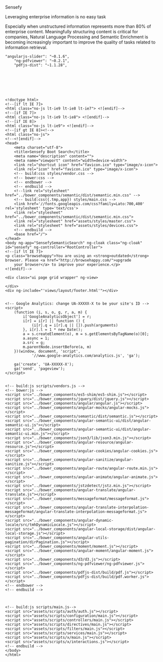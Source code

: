 Sensefy

Leveraging enterprise information is no easy task

Especially when unstructured information represents more than 80% of enterprise content.
Meaningfully structuring content is critical for companies, Natural Language Processing and Semantic Enrichment
is becoming increasingly important to improve the quality of tasks related to information retrieval.



    "angularjs-slider": "~0.1.6",
        "ng-pdfviewer": "~0.2.1",
        "pdfjs-dist": "~1.1.28",







    <!doctype html>
    <!--[if lt IE 7]>
    <html class="no-js lt-ie9 lt-ie8 lt-ie7"> <![endif]-->
    <!--[if IE 7]>
    <html class="no-js lt-ie9 lt-ie8"> <![endif]-->
    <!--[if IE 8]>
    <html class="no-js lt-ie9"> <![endif]-->
    <!--[if gt IE 8]><!-->
    <html class="no-js">
    <!--<![endif]-->
    <head>
        <meta charset="utf-8">
        <title>Sensefy Boot Search</title>
        <meta name="description" content="">
        <meta name="viewport" content="width=device-width">
        <link rel="shortcut icon" href="favicon.ico" type="image/x-icon">
        <link rel="icon" href="favicon.ico" type="image/x-icon">
        <!-- build:css styles/vendor.css -->
        <!-- bower:css -->
        <!-- endbower -->
        <!-- endbuild -->
        <!--link rel="stylesheet" href="../bower_components/semantic/dist/semantic.min.css" -->
        <!-- build:css({.tmp,app}) styles/main.css -->
        <link href='//fonts.googleapis.com/css?family=Lato:700,400' rel='stylesheet' type='text/css'>
        <link rel="stylesheet" href="../bower_components/semantic/dist/semantic.min.css">
        <link rel="stylesheet" href="assets/styles/master.css">
        <link rel="stylesheet" href="assets/styles/devices.css">
        <!-- endbuild -->
        <base href="/">
    </head>
    <body ng-app="SensefySemanticSearch" ng-cloak class="ng-cloak" id="sensefy" ng-controller="RootController">
    <!--[if lt IE 7]>
    <p class="browsehappy">You are using an <strong>outdated</strong> browser. Please <a href="http://browsehappy.com/">upgrade
        your browser</a> to improve your experience.</p>
    <![endif]-->

    <div class="ui page grid wrapper" ng-view>

    </div>
    <div ng-include="'views/layout/footer.html'"></div>


    <!-- Google Analytics: change UA-XXXXX-X to be your site's ID -->
    <script>
        (function (i, s, o, g, r, a, m) {
            i['GoogleAnalyticsObject'] = r;
            i[r] = i[r] || function () {
                (i[r].q = i[r].q || []).push(arguments)
            }, i[r].l = 1 * new Date();
            a = s.createElement(o), m = s.getElementsByTagName(o)[0];
            a.async = 1;
            a.src = g;
            m.parentNode.insertBefore(a, m)
        })(window, document, 'script',
                '//www.google-analytics.com/analytics.js', 'ga');

        ga('create', 'UA-XXXXX-X');
        ga('send', 'pageview');
    </script>


    <!-- build:js scripts/vendors.js -->
    <!-- bower:js -->
    <script src="../bower_components/es5-shim/es5-shim.js"></script>
    <script src="../bower_components/jquery/dist/jquery.js"></script>
    <script src="../bower_components/angular/angular.js"></script>
    <script src="../bower_components/angular-mocks/angular-mocks.js"></script>
    <script src="../bower_components/semantic/dist/semantic.js"></script>
    <script src="../bower_components/angular-semantic-ui/dist/angular-semantic-ui.js"></script>
    <script src="../bower_components/angular-semantic-ui/dist/angular-semantic-ui.min.js"></script>
    <script src="../bower_components/json3/lib/json3.min.js"></script>
    <script src="../bower_components/angular-resource/angular-resource.js"></script>
    <script src="../bower_components/angular-cookies/angular-cookies.js"></script>
    <script src="../bower_components/angular-sanitize/angular-sanitize.js"></script>
    <script src="../bower_components/angular-route/angular-route.min.js"></script>
    <script src="../bower_components/angular-animate/angular-animate.js"></script>
    <script src="../bower_components/jstzdetect/jstz.min.js"></script>
    <script src="../bower_components/angular-translate/angular-translate.js"></script>
    <script src="../bower_components/messageformat/messageformat.js"></script>
    <script src="../bower_components/angular-translate-interpolation-messageformat/angular-translate-interpolation-messageformat.js"></script>
    <script src="../bower_components/angular-dynamic-locale/src/tmhDynamicLocale.js"></script>
    <script src="../bower_components/angular-local-storage/dist/angular-local-storage.js"></script>
    <script src="../bower_components/angular-utils-pagination/dirPagination.js"></script>
    <script src="../bower_components/moment/moment.js"></script>
    <script src="../bower_components/angular-moment/angular-moment.js"></script>
    <script src="../bower_components/d3/d3.js"></script>
    <script src="../bower_components/ng-pdfviewer/ng-pdfviewer.js"></script>
    <script src="../bower_components/pdfjs-dist/build/pdf.js"></script>
    <script src="../bower_components/pdfjs-dist/build/pdf.worker.js"></script>
    <!-- endbower -->
    <!-- endbuild -->



    <!-- build:js scripts/main.js-->
    <script src="assets/scripts/auth/auth.js"></script>
    <script src="assets/scripts/configuration/main.js"></script>
    <script src="assets/scripts/controllers/main.js"></script>
    <script src="assets/scripts/directives/main.js"></script>
    <script src="assets/scripts/filters/main.js"></script>
    <script src="assets/scripts/services/main.js"></script>
    <script src="assets/scripts/x/main.js"></script>
    <script src="assets/scripts/x/interactions.js"></script>
    <!-- endbuild -->
    </body>
    </html>
